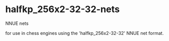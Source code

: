# halfkp_256x2-32-32-nets
NNUE nets

for use in chess engines using the 'halfkp_256x2-32-32' NNUE net format.
